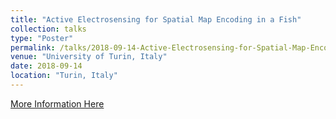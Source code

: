 ```yaml
---
title: "Active Electrosensing for Spatial Map Encoding in a Fish"
collection: talks
type: "Poster"
permalink: /talks/2018-09-14-Active-Electrosensing-for-Spatial-Map-Encoding-in-a-Fish
venue: "University of Turin, Italy"
date: 2018-09-14
location: "Turin, Italy"
---
```


[More Information Here](http://www.neuralcoding2018.unito.it/)